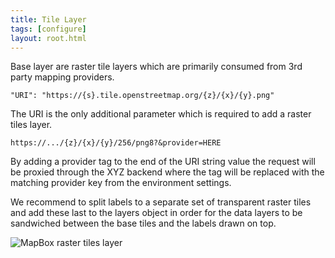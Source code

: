```yaml
---
title: Tile Layer
tags: [configure]
layout: root.html
---
```


Base layer are raster tile layers which are primarily consumed from 3rd party mapping providers.

`"URI": "https://{s}.tile.openstreetmap.org/{z}/{x}/{y}.png"`

The URI is the only additional parameter which is required to add a raster tiles layer.

`https://.../{z}/{x}/{y}/256/png8?&provider=HERE`

By adding a provider tag to the end of the URI string value the request will be proxied through the XYZ backend where the tag will be replaced with the matching provider key from the  environment settings.

We recommend to split labels to a separate set of transparent raster tiles and add these last to the layers object in order for the data layers to be sandwiched between the base tiles and the labels drawn on top.

![MapBox raster tiles layer](../MapBox_raster_tiles_layer.png)